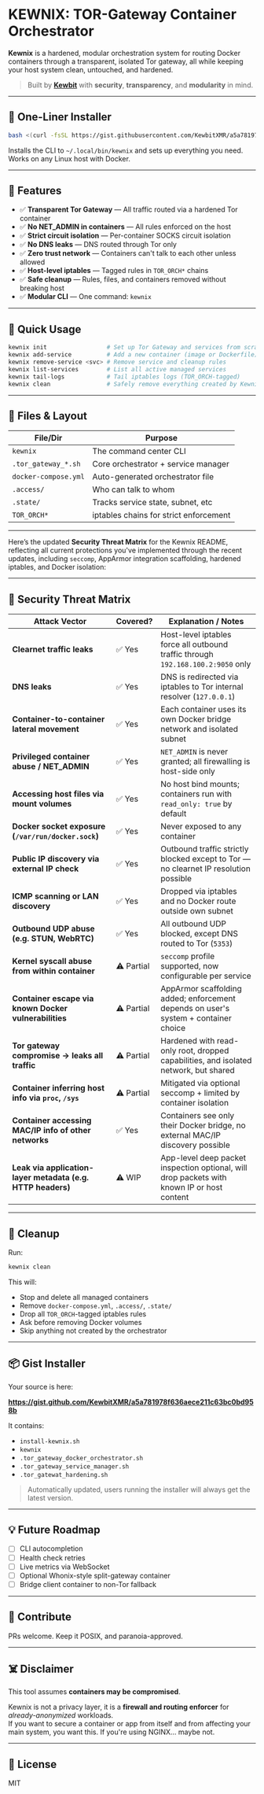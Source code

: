 # KEWNIX: TOR-Gateway Container Orchestrator

**Kewnix** is a hardened, modular orchestration system for routing Docker containers through a transparent, isolated Tor gateway, all while keeping your host system clean, untouched, and hardened.

> Built by **[Kewbit](https://kewbit.org)** with **security**, **transparency**, and **modularity** in mind.

---

## 🧪 One-Liner Installer

```bash
bash <(curl -fsSL https://gist.githubusercontent.com/KewbitXMR/a5a781978f636aece211c63bc0bd958b/raw/install-kewnix.sh)
```

Installs the CLI to `~/.local/bin/kewnix` and sets up everything you need.  
Works on any Linux host with Docker.

---

## 🔐 Features

- ✅ **Transparent Tor Gateway** — All traffic routed via a hardened Tor container
- ✅ **No NET_ADMIN in containers** — All rules enforced on the host
- ✅ **Strict circuit isolation** — Per-container SOCKS circuit isolation
- ✅ **No DNS leaks** — DNS routed through Tor only
- ✅ **Zero trust network** — Containers can't talk to each other unless allowed
- ✅ **Host-level iptables** — Tagged rules in `TOR_ORCH*` chains
- ✅ **Safe cleanup** — Rules, files, and containers removed without breaking host
- ✅ **Modular CLI** — One command: `kewnix`

---

## 🚀 Quick Usage

```bash
kewnix init                 # Set up Tor Gateway and services from scratch
kewnix add-service          # Add a new container (image or Dockerfile)
kewnix remove-service <svc> # Remove service and cleanup rules
kewnix list-services        # List all active managed services
kewnix tail-logs            # Tail iptables logs (TOR_ORCH-tagged)
kewnix clean                # Safely remove everything created by Kewnix
```

---

## 🧱 Files & Layout

| File/Dir             | Purpose                                 |
|----------------------|-----------------------------------------|
| `kewnix`             | The command center CLI                  |
| `.tor_gateway_*.sh`  | Core orchestrator + service manager     |
| `docker-compose.yml`| Auto-generated orchestrator file        |
| `.access/`           | Who can talk to whom                    |
| `.state/`            | Tracks service state, subnet, etc       |
| `TOR_ORCH*`          | iptables chains for strict enforcement  |

---

Here’s the updated **Security Threat Matrix** for the Kewnix README, reflecting all current protections you've implemented through the recent updates, including `seccomp`, AppArmor integration scaffolding, hardened iptables, and Docker isolation:

---

## 🔐 Security Threat Matrix

| **Attack Vector**                                  | **Covered?** | **Explanation / Notes**                                                                 |
|----------------------------------------------------|--------------|------------------------------------------------------------------------------------------|
| **Clearnet traffic leaks**                         | ✅ Yes       | Host-level iptables force all outbound traffic through `192.168.100.2:9050` only         |
| **DNS leaks**                                      | ✅ Yes       | DNS is redirected via iptables to Tor internal resolver (`127.0.0.1`)                   |
| **Container-to-container lateral movement**        | ✅ Yes       | Each container uses its own Docker bridge network and isolated subnet                   |
| **Privileged container abuse / NET_ADMIN**         | ✅ Yes       | `NET_ADMIN` is never granted; all firewalling is host-side only                         |
| **Accessing host files via mount volumes**         | ✅ Yes       | No host bind mounts; containers run with `read_only: true` by default                   |
| **Docker socket exposure (`/var/run/docker.sock`)**| ✅ Yes       | Never exposed to any container                                                          |
| **Public IP discovery via external IP check**      | ✅ Yes       | Outbound traffic strictly blocked except to Tor — no clearnet IP resolution possible     |
| **ICMP scanning or LAN discovery**                 | ✅ Yes       | Dropped via iptables and no Docker route outside own subnet                             |
| **Outbound UDP abuse (e.g. STUN, WebRTC)**         | ✅ Yes       | All outbound UDP blocked, except DNS routed to Tor (`5353`)                             |
| **Kernel syscall abuse from within container**     | ⚠️ Partial   | `seccomp` profile supported, now configurable per service                               |
| **Container escape via known Docker vulnerabilities**| ⚠️ Partial | AppArmor scaffolding added; enforcement depends on user's system + container choice     |
| **Tor gateway compromise → leaks all traffic**     | ⚠️ Partial   | Hardened with read-only root, dropped capabilities, and isolated network, but shared     |
| **Container inferring host info via `proc`, `/sys`**| ⚠️ Partial   | Mitigated via optional seccomp + limited by container isolation                         |
| **Container accessing MAC/IP info of other networks**| ✅ Yes       | Containers see only their Docker bridge, no external MAC/IP discovery possible          |
| **Leak via application-layer metadata (e.g. HTTP headers)**| ⚠️ WIP    | App-level deep packet inspection optional, will drop packets with known IP or host content                        |                  |

---


## 🧹 Cleanup

Run:
```bash
kewnix clean
```

This will:

- Stop and delete all managed containers
- Remove `docker-compose.yml`, `.access/`, `.state/`
- Drop all `TOR_ORCH`-tagged iptables rules
- Ask before removing Docker volumes
- Skip anything not created by the orchestrator

---

## 📦 Gist Installer

Your source is here:

**https://gist.github.com/KewbitXMR/a5a781978f636aece211c63bc0bd958b**

It contains:

- `install-kewnix.sh`
- `kewnix`
- `.tor_gateway_docker_orchestrator.sh`
- `.tor_gateway_service_manager.sh`
- `.tor_gatewat_hardening.sh`

> Automatically updated, users running the installer will always get the latest version.

---

## 💡 Future Roadmap

- [ ] CLI autocompletion
- [ ] Health check retries
- [ ] Live metrics via WebSocket
- [ ] Optional Whonix-style split-gateway container
- [ ] Bridge client container to non-Tor fallback

---

## 🤝 Contribute

PRs welcome. Keep it POSIX, and paranoia-approved.

---

## ☠️ Disclaimer

This tool assumes **containers may be compromised**.

Kewnix is not a privacy layer, it is a **firewall and routing enforcer** for *already-anonymized* workloads.  
If you want to secure a container or app from itself and from affecting your main system, you want this. If you're using NGINX… maybe not.

---

## 🔗 License

MIT